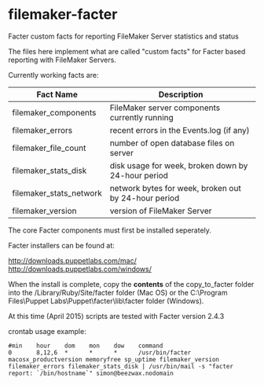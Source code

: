 # filemaker-facter
Facter custom facts for reporting FileMaker Server statistics and status

The files here implement what are called "custom facts" for Facter based reporting with FileMaker Servers.

Currently working facts are:

| Fact Name               | Description |
|-------------------------|-------------|
| filemaker_components    | FileMaker server components currently running |
| filemaker_errors        | recent errors in the Events.log (if any) |
| filemaker_file_count    | number of open database files on server |
| filemaker_stats_disk    | disk usage for week, broken down by 24-hour period |
| filemaker_stats_network | network bytes for week, broken out by 24-hour period |
| filemaker_version       | version of FileMaker Server |

The core Facter components must first be installed seperately.

Facter installers can be found at:

http://downloads.puppetlabs.com/mac/
http://downloads.puppetlabs.com/windows/

When the install is complete, copy the **contents** of the copy_to_facter folder into the /Library/Ruby/Site/facter folder (Mac OS) or the C:\Program Files\Puppet Labs\Puppet\facter\lib\facter folder (Windows).

At this time (April 2015) scripts are tested with Facter version 2.4.3


crontab usage example:
```
#min    hour    dom    mon    dow    command
0       8,12,6  *      *      *      /usr/bin/facter macosx_productversion memoryfree sp_uptime filemaker_version filemaker_errors filemaker_stats_disk | /usr/bin/mail -s "facter report: `/bin/hostname`" simon@beezwax.nodomain
```
